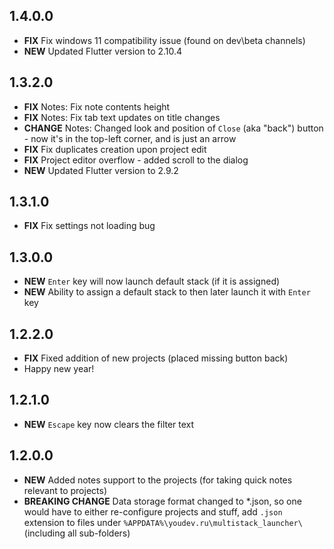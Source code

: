 
## 1.4.0.0
- **FIX** Fix windows 11 compatibility issue (found on dev\beta channels)
- **NEW** Updated Flutter version to 2.10.4

## 1.3.2.0
- **FIX** Notes: Fix note contents height
- **FIX** Notes: Fix tab text updates on title changes
- **CHANGE** Notes: Changed look and position of `Close` (aka "back") button - now it's in the top-left corner, and is just an arrow
- **FIX** Fix duplicates creation upon project edit
- **FIX** Project editor overflow - added scroll to the dialog
- **NEW** Updated Flutter version to 2.9.2

## 1.3.1.0
- **FIX** Fix settings not loading bug

## 1.3.0.0
- **NEW** `Enter` key will now launch default stack (if it is assigned)
- **NEW** Ability to assign a default stack to then later launch it with `Enter` key

## 1.2.2.0
- **FIX** Fixed addition of new projects (placed missing button back)
- Happy new year!

## 1.2.1.0
- **NEW** `Escape` key now clears the filter text

## 1.2.0.0
- **NEW** Added notes support to the projects (for taking quick notes relevant to projects)
- **BREAKING CHANGE** Data storage format changed to *.json, so one would have to either re-configure projects and stuff, add `.json` extension to files under `%APPDATA%\youdev.ru\multistack_launcher\` (including all sub-folders)